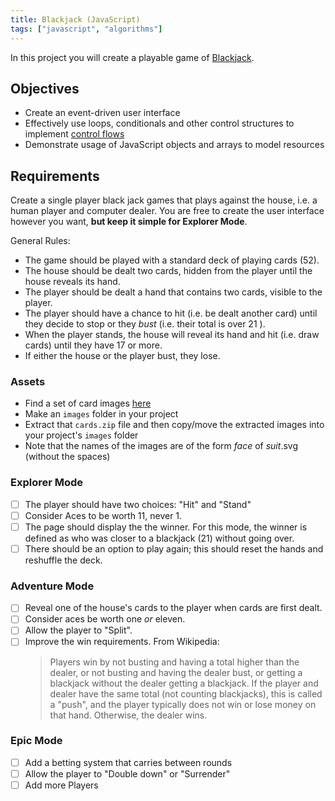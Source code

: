 ```yaml
---
title: Blackjack (JavaScript)
tags: ["javascript", "algorithms"]
---
```


In this project you will create a playable game of
[Blackjack](https://en.wikipedia.org/wiki/Blackjack).

## Objectives

- Create an event-driven user interface
- Effectively use loops, conditionals and other control structures to implement
  [control flows](https://en.wikipedia.org/wiki/Control_flow)
- Demonstrate usage of JavaScript objects and arrays to model resources

## Requirements

Create a single player black jack games that plays against the house, i.e. a
human player and computer dealer. You are free to create the user interface
however you want, **but keep it simple for Explorer Mode**.

General Rules:

- The game should be played with a standard deck of playing cards (52).
- The house should be dealt two cards, hidden from the player until the house
  reveals its hand.
- The player should be dealt a hand that contains two cards, visible to the
  player.
- The player should have a chance to hit (i.e. be dealt another card) until they
  decide to stop or they _bust_ (i.e. their total is over 21 ).
- When the player stands, the house will reveal its hand and hit (i.e. draw
  cards) until they have 17 or more.
- If either the house or the player bust, they lose.

### Assets

- Find a set of card images
  [here](https://github.com/suncoast-devs/handbook/raw/master/curriculum/fundamentals/modules/javascript/_old/assignments/assets/cards.zip)
- Make an `images` folder in your project
- Extract that `cards.zip` file and then copy/move the extracted images into
  your project's `images` folder
- Note that the names of the images are of the form _face_ of _suit_.svg
  (without the spaces)

### Explorer Mode

- [ ] The player should have two choices: "Hit" and "Stand"
- [ ] Consider Aces to be worth 11, never 1.
- [ ] The page should display the the winner. For this mode, the winner is
      defined as who was closer to a blackjack (21) without going over.
- [ ] There should be an option to play again; this should reset the hands and
      reshuffle the deck.

### Adventure Mode

- [ ] Reveal one of the house's cards to the player when cards are first dealt.
- [ ] Consider aces be worth one _or_ eleven.
- [ ] Allow the player to "Split".
- [ ] Improve the win requirements. From Wikipedia:
  > Players win by not busting and having a total higher than the dealer, or not
  > busting and having the dealer bust, or getting a blackjack without the
  > dealer getting a blackjack. If the player and dealer have the same total
  > (not counting blackjacks), this is called a "push", and the player typically
  > does not win or lose money on that hand. Otherwise, the dealer wins.

### Epic Mode

- [ ] Add a betting system that carries between rounds
- [ ] Allow the player to "Double down" or "Surrender"
- [ ] Add more Players

